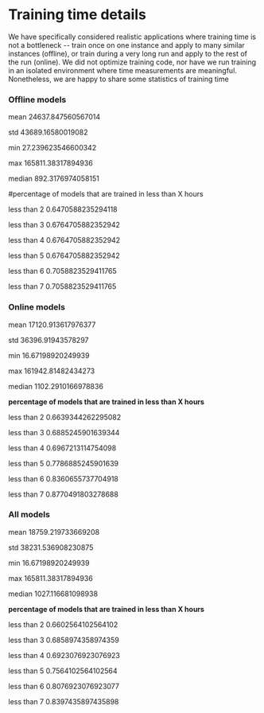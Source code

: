 # Training time details
We have specifically considered realistic applications where training time is not a bottleneck -- 
train once on one instance and apply to many similar instances (offline), 
or train during a very long run and apply to the rest of the run (online). 
We did not optimize training code, nor have we run training in an isolated environment where time measurements are meaningful.
Nonetheless, we are happy to share some statistics of training time


### Offline models
mean 24637.847560567014

std 43689.16580019082

min 27.239623546600342

max 165811.38317894936

median 892.3176974058151

#percentage of models that are trained in less than X hours

less than 2 0.6470588235294118

less than 3 0.6764705882352942

less than 4 0.6764705882352942

less than 5 0.6764705882352942

less than 6 0.7058823529411765

less than 7 0.7058823529411765

### Online models
mean 17120.913617976377

std 36396.91943578297

min 16.67198920249939

max 161942.81482434273

median 1102.2910166978836

__percentage of models that are trained in less than X hours__

less than 2 0.6639344262295082

less than 3 0.6885245901639344

less than 4 0.6967213114754098

less than 5 0.7786885245901639

less than 6 0.8360655737704918

less than 7 0.8770491803278688

### All models
mean 18759.219733669208

std 38231.536908230875

min 16.67198920249939

max 165811.38317894936

median 1027.116681098938

__percentage of models that are trained in less than X hours__

less than 2 0.6602564102564102

less than 3 0.6858974358974359

less than 4 0.6923076923076923

less than 5 0.7564102564102564

less than 6 0.8076923076923077

less than 7 0.8397435897435898
